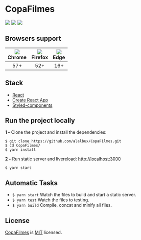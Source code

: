 # CopaFilmes


![](https://flat.badgen.net/github/status/alalbux/copafilmes)
![](https://flat.badgen.net/github/last-commit/alalbux/copafilmes)
![](https://flat.badgen.net/github/license/alalbux/copafilmes)


## Browsers support

| ![](https://www.w3schools.com/images/compatible_chrome.gif)<br>Chrome | ![](https://www.w3schools.com/images/compatible_firefox.gif)<br>Firefox | ![](https://www.w3schools.com/images/compatible_edge.gif)<br>Edge |
| :-------------------------------------------------------------------: | :---------------------------------------------------------------------: | :---------------------------------------------------------------: |
|                                  57+                                  |                                   52+                                   |                                16+                                |

## Stack
- [React](https://github.com/facebook/react)
- [Create React App](https://github.com/facebook/create-react-app)
- [Styled-components](https://www.styled-components.com/)

## Run the project locally

**1 -** Clone the project and install the dependencies:

```
$ git clone https://github.com/alalbux/CopaFilmes.git
$ cd CopaFilmes/
$ yarn install
```

**2 -** Run static server and livereload:
[http://localhost:3000](http://localhost:3000)

```
$ yarn start
```

## Automatic Tasks

- `$ yarn start` Watch the files to build and start a static server.
- `$ yarn test` Watch the files to testing.
- `$ yarn build` Compile, concat and minify all files.


## License

[CopaFilmes]() is [MIT](LICENSE) licensed.